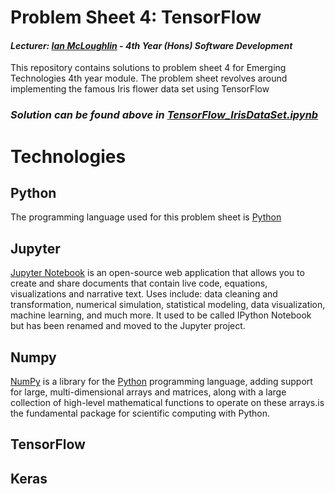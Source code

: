 # Problem Sheet 4: TensorFlow
#### *Lecturer: [Ian McLoughlin](ianmcloughlin.github.io) - 4th Year (Hons) Software Development*
This repository contains solutions to problem sheet 4 for Emerging Technologies 4th year module. The problem sheet revolves around implementing the famous Iris flower data set using TensorFlow

### **_Solution can be found above in [TensorFlow_IrisDataSet.ipynb](https://github.com/ianburkeixiv/TensorFlow/blob/master/TensorFlow_IrisDataSet.ipynb)_**

# Technologies
## Python
The programming language used for this problem sheet is [Python](https://www.python.org/)

## Jupyter

[Jupyter Notebook](http://jupyter.org/) is an open-source web application that allows you to create and share documents that contain live code, equations, visualizations and narrative text. Uses include: data cleaning and transformation, numerical simulation, statistical modeling, data visualization, machine learning, and much more. It used to be called IPython Notebook but has been renamed and moved to the Jupyter project.

## Numpy
[NumPy](http://www.numpy.org/) is a library for the [Python](https://www.python.org/) programming language, adding support for large, multi-dimensional arrays and matrices, along with a large collection of high-level mathematical functions to operate on these arrays.is the fundamental package for scientific computing with Python.

## TensorFlow

## Keras

